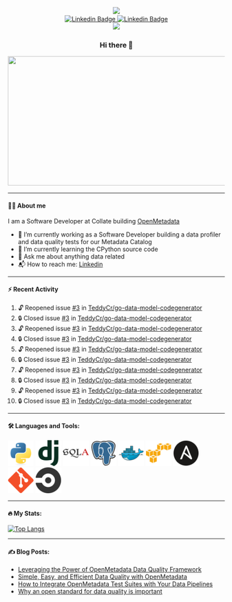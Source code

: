 <div id="header" align="center">
  <img src="https://media.giphy.com/media/5eLDrEaRGHegx2FeF2/giphy.gif" width="100"/>
</div>
<div id="badges" align="center">
  <a href="https://www.linkedin.com/in/teddycrepineau/">
    <img src="https://shields.io/badge/Linkedin-blue?logo=linkedin&logoColor=white&style=for-the-badge" alt="Linkedin Badge"/>
  </a>
  <a href="https://medium.com/@teddycrpineau">
    <img src="https://shields.io/badge/Medium-black?logo=medium&logoColor=white&style=for-the-badge" alt="Linkedin Badge"/>
  </a>
</div>
<div align="center">
  <img src="https://komarev.com/ghpvc/?username=TeddyCr&color=blue&style=flat-square" />
</div>

<h3 align="center">
Hi there 👋
</h3>
<div align="center">
  <img src="https://media.giphy.com/media/L8K62iTDkzGX6/giphy.gif" width="600" height="300"/>
</div>

---

#### :technologist: About me
I am a Software Developer at Collate building <a href="https://open-metadata.org"/>OpenMetadata</a>
- 🔭 I’m currently working as a Software Developer building a data profiler and data quality tests for our Metadata Catalog
- 🐍 I’m currently learning the CPython source code
- 💬 Ask me about anything data related
- 📬 How to reach me: [Linkedin](https://shields.io/badge/Linkedin-blue?logo=linkedin&logoColor=white&style=for-the-badge)

---

#### ⚡️ Recent Activity
<!--START_SECTION:activity-->
1. 🔓 Reopened issue [#3](https://github.com/TeddyCr/go-data-model-codegenerator/issues/3) in [TeddyCr/go-data-model-codegenerator](https://github.com/TeddyCr/go-data-model-codegenerator)
2. 🔒 Closed issue [#3](https://github.com/TeddyCr/go-data-model-codegenerator/issues/3) in [TeddyCr/go-data-model-codegenerator](https://github.com/TeddyCr/go-data-model-codegenerator)
3. 🔓 Reopened issue [#3](https://github.com/TeddyCr/go-data-model-codegenerator/issues/3) in [TeddyCr/go-data-model-codegenerator](https://github.com/TeddyCr/go-data-model-codegenerator)
4. 🔒 Closed issue [#3](https://github.com/TeddyCr/go-data-model-codegenerator/issues/3) in [TeddyCr/go-data-model-codegenerator](https://github.com/TeddyCr/go-data-model-codegenerator)
5. 🔓 Reopened issue [#3](https://github.com/TeddyCr/go-data-model-codegenerator/issues/3) in [TeddyCr/go-data-model-codegenerator](https://github.com/TeddyCr/go-data-model-codegenerator)
6. 🔒 Closed issue [#3](https://github.com/TeddyCr/go-data-model-codegenerator/issues/3) in [TeddyCr/go-data-model-codegenerator](https://github.com/TeddyCr/go-data-model-codegenerator)
7. 🔓 Reopened issue [#3](https://github.com/TeddyCr/go-data-model-codegenerator/issues/3) in [TeddyCr/go-data-model-codegenerator](https://github.com/TeddyCr/go-data-model-codegenerator)
8. 🔒 Closed issue [#3](https://github.com/TeddyCr/go-data-model-codegenerator/issues/3) in [TeddyCr/go-data-model-codegenerator](https://github.com/TeddyCr/go-data-model-codegenerator)
9. 🔓 Reopened issue [#3](https://github.com/TeddyCr/go-data-model-codegenerator/issues/3) in [TeddyCr/go-data-model-codegenerator](https://github.com/TeddyCr/go-data-model-codegenerator)
10. 🔒 Closed issue [#3](https://github.com/TeddyCr/go-data-model-codegenerator/issues/3) in [TeddyCr/go-data-model-codegenerator](https://github.com/TeddyCr/go-data-model-codegenerator)
<!--END_SECTION:activity-->

---

#### :hammer_and_wrench: Languages and Tools:
<div>
   <img src="https://github.com/devicons/devicon/blob/master/icons/python/python-original.svg" width="60" height="60"/>
   <img src="https://github.com/devicons/devicon/blob/master/icons/django/django-plain.svg" width="60" height="60"/>
   <img src="https://github.com/devicons/devicon/blob/master/icons/sqlalchemy/sqlalchemy-original.svg" width="60" height="60"/>
   <img src="https://github.com/devicons/devicon/blob/master/icons/postgresql/postgresql-original.svg" width="60" height="60"/>
   <img src="https://github.com/devicons/devicon/blob/master/icons/docker/docker-original.svg" width="60" height="60"/>
   <img src="https://github.com/devicons/devicon/blob/master/icons/amazonwebservices/amazonwebservices-original.svg" width="60" height="60"/>
   <img src="https://github.com/devicons/devicon/blob/master/icons/ansible/ansible-original.svg" width="60" height="60"/>
   <img src="https://github.com/devicons/devicon/blob/master/icons/git/git-original.svg" width="60" height="60"/>
   <img src="https://github.com/devicons/devicon/blob/master/icons/circleci/circleci-plain.svg" width="60" height="60"/>
</div>

---

#### 🔥 My Stats:
[![Top Langs](https://github-readme-stats.vercel.app/api/top-langs/?username=TeddyCr&layout=compact&hide=javascript,html,css)](https://github.com/anuraghazra/github-readme-stats)

---

#### ✍️ Blog Posts:
<!-- BLOG-POST-LIST:START -->
- [Leveraging the Power of OpenMetadata Data Quality Framework](https://blog.open-metadata.org/leveraging-the-power-of-openmetadata-data-quality-framework-385ba2d8eaf?source=rss-16e0670af08f------2)
- [Simple, Easy, and Efficient Data Quality with OpenMetadata](https://blog.open-metadata.org/simple-easy-and-efficient-data-quality-with-openmetadata-1c4e7d329364?source=rss-16e0670af08f------2)
- [How to Integrate OpenMetadata Test Suites with Your Data Pipelines](https://blog.open-metadata.org/how-to-integrate-openmetadata-test-suites-with-your-data-pipelines-d83fb55fa494?source=rss-16e0670af08f------2)
- [Why an open standard for data quality is important](https://blog.open-metadata.org/why-are-we-building-a-data-quality-standard-1753fae87259?source=rss-16e0670af08f------2)
<!-- BLOG-POST-LIST:END -->
